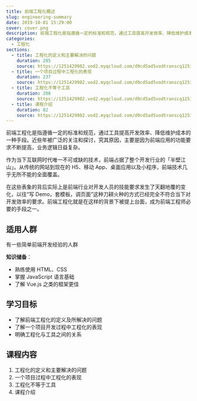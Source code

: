 ```yaml
---
title: 前端工程化概述
slug: engineering-summary
date: 2019-10-01 15:29:00
cover: cover.png
description: 前端工程化是指遵循一定的标准和规范，通过工具提高开发效率、降低维护成本的一种手段。
categories:
  - 工程化
sections:
  - title: 工程化的定义和主要解决的问题
    duration: 285
    source: https://1251429982.vod2.myqcloud.com/d9cd5ad5vodtranscq1251429982/9a4e916d5285890797461910025/v.f240.m3u8
  - title: 一个项目过程中工程化的表现
    duration: 237
    source: https://1251429982.vod2.myqcloud.com/d9cd5ad5vodtranscq1251429982/d1aab25f5285890797591875263/v.f240.m3u8
  - title: 工程化不等于工具
    duration: 208
    source: https://1251429982.vod2.myqcloud.com/d9cd5ad5vodtranscq1251429982/01d15f5e5285890797547813719/v.f240.m3u8
  - title: 课程介绍
    duration: 82
    source: https://1251429982.vod2.myqcloud.com/d9cd5ad5vodtranscq1251429982/01d15fba5285890797547813742/v.f240.m3u8
---
```


前端工程化是指遵循一定的标准和规范，通过工具提高开发效率、降低维护成本的一种手段。近些年被广泛的关注和探讨，究其原因，主要是因为前端应用的功能要求不断提高，业务逻辑日益复杂。

作为当下互联网时代唯一不可或缺的技术，前端占据了整个开发行业的「半壁江山」。从传统的网站到现在的 H5、移动 App、桌面应用以及小程序，前端技术几乎无所不能的全面覆盖。

在这些表象的背后实际上是前端行业对开发人员的技能要求发生了天翻地覆的变化，以往“写 Demo，套模板，调页面”这种刀耕火种的方式已经完全不符合当下对开发效率的要求。前端工程化就是在这样的背景下被提上台面，成为前端工程师必要的手段之一。

## 适用人群

有一些简单前端开发经验的人群

**知识储备**：

- 熟练使用 HTML、CSS
- 掌握 JavaScript 语言基础
- 了解 Vue.js 之类的框架更佳

## 学习目标

- 了解前端工程化的定义及所解决的问题
- 了解一个项目开发过程中工程化的表现
- 明确工程化与工具之间的关系

## 课程内容

1. 工程化的定义和主要解决的问题
2. 一个项目过程中工程化的表现
3. 工程化不等于工具
4. 课程介绍
